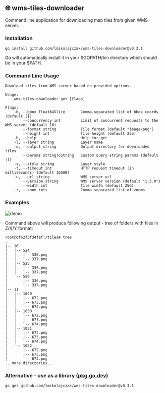 ## 🌐 wms-tiles-downloader

Command line application for downloading map tiles from given WMS server.

### Installation

```
go install github.com/lmikolajczak/wms-tiles-downloader@v0.3.1
```

Go will automatically install it in your $GOPATH/bin directory which should be in your $PATH.

### Command Line Usage

```
Download tiles from WMS server based on provided options.

Usage:
    wms-tiles-downloader get [flags]

Flags:
    -b, --bbox float64Slice       Comma-separated list of bbox coords (default [])
        --concurrency int         Limit of concurrent requests to the WMS server (default 16)
        --format string           Tile format (default "image/png")
        --height int              Tile height (default 256)
    -h, --help                    Help for get
    -l, --layer string            Layer name
    -o, --output string           Output directory for downloaded tiles
        --params stringToString   Custom query string params (default [])
    -s, --style string            Layer style
    -t, --timeout int             HTTP request timeout (in milliseconds) (default 10000)
    -u, --url string              WMS server url
        --version string          WMS server version (default "1.3.0")
        --width int               Tile width (default 256)
    -z, --zoom ints               Comma-separated list of zooms
```

### Examples

![demo](https://user-images.githubusercontent.com/10035716/182269225-80194102-a59e-4fe3-bf78-0b5d1ea457d4.gif)

Command above will produce following output - tree of folders with files in Z/X/Y format:

```
root@df62f3f34fef:/tiles# tree
.
|-- 10
|   |-- 524
|   |   |-- 336.png
|   |   `-- 337.png
|   |-- 525
|   |   |-- 336.png
|   |   `-- 337.png
|   `-- 526
|       |-- 336.png
|       `-- 337.png
|-- 11
|   |-- 1049
|   |   |-- 672.png
|   |   |-- 673.png
|   |   `-- 674.png
|   |-- 1050
|   |   |-- 672.png
|   |   |-- 673.png
|   |   `-- 674.png
|   |-- 1051
|   |   |-- 672.png
|   |   |-- 673.png
|   |   `-- 674.png
|   `-- 1052
|       |-- 672.png
|       |-- 673.png
|       `-- 674.png
...more directories...
```

### Alternative - use as a library ([pkg.go.dev](https://pkg.go.dev/github.com/lmikolajczak/wms-tiles-downloader/wms))

```
go get github.com/lmikolajczak/wms-tiles-downloader@v0.3.1
```
